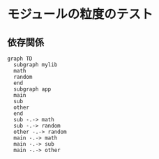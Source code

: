 モジュールの粒度のテスト
============================

依存関係
------------

```mermaid
graph TD
  subgraph mylib
  math
  random
  end
  subgraph app
  main
  sub
  other
  end
  sub -.-> math
  sub -.-> random
  other -.-> random
  main -.-> math
  main -.-> sub
  main -.-> other
```
